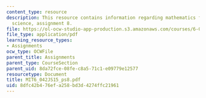 ```yaml
---
content_type: resource
description: This resource contains information regarding mathematics for computer
  science, assignment 8.
file: https://ol-ocw-studio-app-production.s3.amazonaws.com/courses/6-042j-mathematics-for-computer-science-spring-2015/8dfc42b476efa258bd3d4274ffc21961_MIT6_042JS15_ps8.pdf
file_type: application/pdf
learning_resource_types:
- Assignments
ocw_type: OCWFile
parent_title: Assignments
parent_type: CourseSection
parent_uid: 8da72fce-08fe-c8a5-71c1-e09779e12577
resourcetype: Document
title: MIT6_042JS15_ps8.pdf
uid: 8dfc42b4-76ef-a258-bd3d-4274ffc21961
---
```

